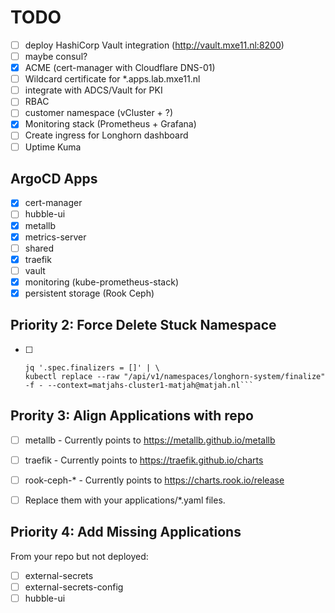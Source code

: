 # TODO

- [ ] deploy HashiCorp Vault integration (http://vault.mxe11.nl:8200)
- [ ] maybe consul?
- [x] ACME (cert-manager with Cloudflare DNS-01)
- [ ] Wildcard certificate for *.apps.lab.mxe11.nl
- [ ] integrate with ADCS/Vault for PKI
- [ ] RBAC
- [ ] customer namespace (vCluster + ?)
- [x] Monitoring stack (Prometheus + Grafana)
- [ ] Create ingress for Longhorn dashboard
- [ ] Uptime Kuma

## ArgoCD Apps

- [x] cert-manager
- [ ] hubble-ui
- [x] metallb
- [x] metrics-server
- [ ] shared
- [x] traefik
- [ ] vault
- [x] monitoring (kube-prometheus-stack)
- [x] persistent storage (Rook Ceph)

## Priority 2: Force Delete Stuck Namespace

- [ ] ```kubectl get namespace longhorn-system -o json --context=matjahs-cluster1-matjah@matjah.nl | \
  jq '.spec.finalizers = []' | \
  kubectl replace --raw "/api/v1/namespaces/longhorn-system/finalize" -f - --context=matjahs-cluster1-matjah@matjah.nl```

## Prority 3: Align Applications with repo

- [ ] metallb - Currently points to https://metallb.github.io/metallb
- [ ] traefik - Currently points to https://traefik.github.io/charts
- [ ] rook-ceph-* - Currently points to https://charts.rook.io/release
- [ ] Replace them with your applications/*.yaml files.


## Priority 4: Add Missing Applications

From your repo but not deployed:

- [ ] external-secrets
- [ ] external-secrets-config
- [ ] hubble-ui
